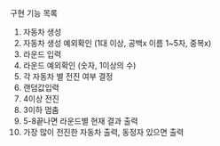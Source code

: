 구현 기능 목록
1. 자동차 생성 
2. 자동차 생성 예외확인 (1대 이상, 공백x 이름 1~5자, 중복x)
3. 라운드 입력 
4. 라운드 예외확인 (숫자, 1이상의 수)
5. 각 자동차 별 전진 여부 결정
6. 랜덤값입력
7. 4이상 전진
8. 3이하 멈춤
9. 5-8끝나면 라운드별 현재 결과 출력
10. 가장 많이 전진한 자동차 출력, 동정자 있으면 출력